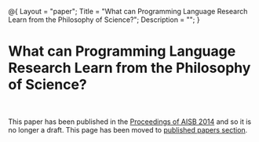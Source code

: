 ﻿@{ 
  Layout = "paper";
  Title = "What can Programming Language Research Learn from the Philosophy of Science?";
  Description = "";
}

# What can Programming Language Research Learn from the Philosophy of Science? 

<br />

This paper has been published in the [Proceedings of AISB 2014](http://www.aisb.org.uk/asibpublications/convention-proceedings)
and so it is no longer a draft. This page has been moved to [published papers section](../../papers/philosophy-pl/index.html).
